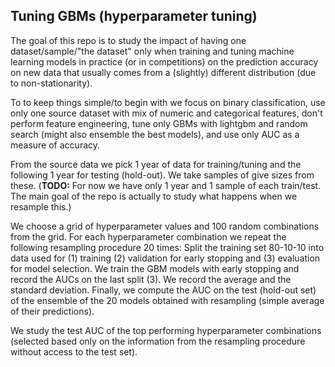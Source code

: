 
## Tuning GBMs (hyperparameter tuning)

The goal of this repo is to study the impact of having one dataset/sample/"the dataset" only 
when training and tuning machine learning models in practice (or in competitions) 
on the prediction accuracy on new data 
that usually comes from a (slightly) different distribution (due to non-stationarity).

To to keep things simple/to begin with we focus on binary classification, use only one source dataset 
with mix of numeric and categorical features, don't perform feature engineering,
tune only GBMs with lightgbm and random search (might also ensemble the best models), and 
use only AUC as a measure of accuracy.

From the source data we pick 1 year of data for training/tuning and the following 1 year for testing (hold-out).
We take samples of give sizes from these. (**TODO:** For now we have only 1 year and 1 sample of each train/test.
The main goal of the repo is actually to study what happens when we resample this.)

We choose a grid of hyperparameter values and 100 random combinations from the grid.
For each hyperparameter combination we repeat the following resampling procedure 20 times:
Split the training set 80-10-10 into data used for (1) training (2) validation for early stopping
and (3) evaluation for model selection. 
We train the GBM models with early stopping and record the AUCs on the last split (3). We record 
the average and the standard deviation.
Finally, we compute the AUC on the test (hold-out set) of the ensemble of the 20 models obtained
with resampling (simple average of their predictions).

We study the test AUC of the top performing hyperparameter combinations (selected based only on 
the information from the resampling procedure without access to the test set).


